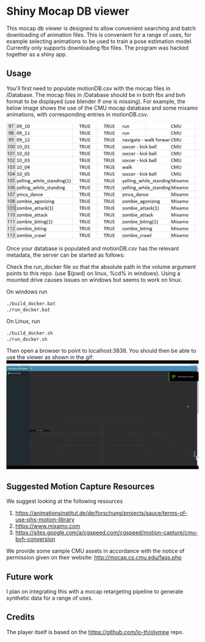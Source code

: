 # Shiny Mocap DB viewer
This mocap db viewer is designed to allow convenient searching and batch downloading of animation files. This is convenient for a range of uses, for example selecting animations to be used to train a pose estimation model. Currently only supports downloading fbx files. The program was hacked together as a shiny app. 

## Usage
You'll first need to populate motionDB.csv with the mocap files in /Database. The mocap files in /Database should be in both fbx and bvh format to be displayed (use blender if one is missing). For example, the below image shows the use of the CMU mocap database and some mixamo animations, with corresponding entries in motionDB.csv. 

![MotionDB screenshot](/MotionDBScreenshot.JPG)

Once your database is populated and motionDB.csv has the relevant metadata, the server can be started as follows:

Check the run_docker file so that the absolute path in the volume argument points to this repo. (use $(pwd) on linux, %cd% in windows). Using a mounted drive causes issues on windows but seems to work on linux.

On windows run 
```
./build_docker.bat
./run_docker.bat
```
On Linux, run
```
./build_docker.sh
./run_docker.sh
```

Then open a browser to point to localhost:3838. You should then be able to use the viewer as shown in the gif:
![Demo GIF](/MocapDBDemoGif.gif)

## Suggested Motion Capture Resources
We suggest looking at the following resources

1. https://animationsinstitut.de/de/forschung/projects/sauce/terms-of-use-phs-motion-library 
2. https://www.mixamo.com
3. https://sites.google.com/a/cgspeed.com/cgspeed/motion-capture/cmu-bvh-conversion

We provide some sample CMU assets in accordance with the notice of permission given on their website: http://mocap.cs.cmu.edu/faqs.php

## Future work
I plan on integrating this with a mocap retargeting pipeline to generate synthetic data for a range of uses.

## Credits 
The player itself is based on the https://github.com/lo-th/olympe repo.